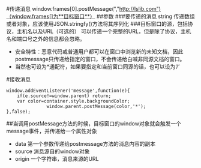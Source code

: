 #传递消息
window.frames[0].postMessage(","http://lslib.com")（window.frames[]为**目标窗口**）
##参数
###要传递的消息 string
传递数组或者对象，应该使用JSON.stringfy()方法将其序列化
###目标窗口的源，包括协议，主机名以及URL（可选的）
可以传递一个完整的URL，但是除了协议，主机名和端口号之外的信息都会忽略。
* 安全特性：恶意代码或普通用户都可以在窗口中浏览新的未知文档，因此postmessage只传递给指定的窗口，不会传递给白喊非同源文档的窗口。
* 当然也可设为*通配符，如果要指定和当前窗口同源的话，也可以设为‘/’

#接收消息

	window.addEventListener('message',function(e){
	    if(e.source!=window.parent) return;
	    var color=container.style.backgroundColor;         
       			   window.parent.postMessage(color,'*');
	},false);

##当调用postMessage方法的时候，目标窗口的window对象就会触发一个message事件，并传递给一个属性对象
* data  第一个参数传递给postmessage方法的消息内容的副本
* source  消息源自的window对象
* origin	一个字符串，消息来源的URL